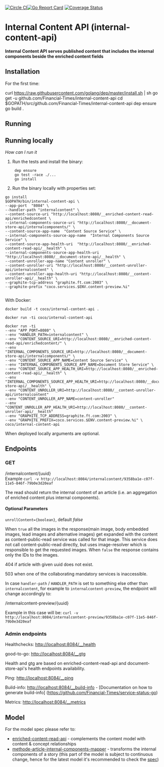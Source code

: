 [![Circle CI](https://circleci.com/gh/Financial-Times/internal-content-api.svg?style=shield)](https://circleci.com/gh/Financial-Times/internal-content-api)[![Go Report Card](https://goreportcard.com/badge/github.com/Financial-Times/internal-content-api)](https://goreportcard.com/report/github.com/Financial-Times/internal-content-api) [![Coverage Status](https://coveralls.io/repos/github/Financial-Times/internal-content-api/badge.svg?branch=master)](https://coveralls.io/github/Financial-Times/internal-content-api?branch=master)

# Internal Content API (internal-content-api)

__Internal Content API serves published content that includes the internal components beside the enriched content fields__

## Installation

For the first time:

curl https://raw.githubusercontent.com/golang/dep/master/install.sh | sh
go get -u github.com/Financial-Times/internal-content-api
cd $GOPATH/src/github.com/Financial-Times/internal-content-api
dep ensure
go build .

## Running


## Running locally
_How can I run it_

1. Run the tests and install the binary:

        dep ensure
        go test -race ./...
        go install
2. Run the binary locally with properties set:

```
go install
$GOPATH/bin/internal-content-api \
--app-port  "8084" \
--handler-path "internalcontent" \
--content-source-uri "http://localhost:8080/__enriched-content-read-api/enrichedcontent \
--internal-components-source-uri "http://localhost:8080/__document-store-api/internalcomponents/" \
--content-source-app-name  "Content Source Service" \
--internal-components-source-app-name  "Internal Components Source Service" \
--content-source-app-health-uri  "http://localhost:8080/__enriched-content-read-api/__health" \
--internal-components-source-app-health-uri  "http://localhost:8080/__document-store-api/__health" \
--content-unroller-app-name "Content unroller" \
--content-unroller-uri "http://localhost:8080/__content-unroller-api/internalcontent" \
--content-unroller-app-health-uri "http://localhost:8080/__content-unroller-api/__health" \
--graphite-tcp-address "graphite.ft.com:2003" \
--graphite-prefix "coco.services.$ENV.content-preview.%i"
 
```

With Docker:

`docker build -t coco/internal-content-api .`

`docker run -ti coco/internal-content-api`

```
docker run -ti  
--env "APP_PORT=8080" \
--env "HANDLER_PATH=internalcontent" \
--env "CONTENT_SOURCE_URI=http://localhost:8080/__enriched-content-read-api/enrichedcontent/" \
--env "INTERNAL_COMPONENTS_SOURCE_URI=http://localhost:8080/__document-store-api/internalcomponents/" \
--env "CONTENT_SOURCE_APP_NAME=Content Source Service" \
--env "INTERNAL_COMPONENTS_SOURCE_APP_NAME=Document Store Service" \
--env "CONTENT_SOURCE_APP_HEALTH_URI=http://localhost:8080/__enriched-content-read-api/__health" \
--env "INTERNAL_COMPONENTS_SOURCE_APP_HEALTH_URI=http://localhost:8080/__document-store-api/__health" \
--env "CONTENT_UNROLLER_URI=http://localhost:8080/__content-unroller-api/internalcontent"
--env "CONTENT_UNROLLER_APP_NAME=content-unroller"
--env "CONTENT_UNROLLER_APP_HEALTH_URI=http://localhost:8080/__content-unroller-api/__health"
--env "GRAPHITE_TCP_ADDRESS=graphite.ft.com:2003" \  
--env "GRAPHITE_PREFIX=coco.services.$ENV.content-preview.%i" \  
coco/internal-content-api  
```

When deployed locally arguments are optional.

## Endpoints
### GET
/internalcontent/{uuid}    
Example
`curl -v http://localhost:8084/internalcontent/9358ba1e-c07f-11e5-846f-79b0e3d20eaf`

The read should return the internal content of an article (i.e. an aggregation of enriched content plus internal components).

#### Optional Parameters
`unrollContent={boolean}`, default *false*

When `true` all the images in the response(main image, body embedded images, lead images and alternative images) get expanded with the content as content-public-read service was called for that image. This service does not call content-public-read directly, but uses image-resolver which is responsible to get the requested images. When `false` the response contains only the IDs to the images.

404 if article with given uuid does not exist.

503 when one of the collaborating mandatory services is inaccessible.

In case `handler-path` / `HANDLER_PATH` is set to something else other than `internalcontent`,
for example to `internalcontent-preview`, the endpoint will change accordingly to:

/internalcontent-preview/{uuid}

Example in this case will be:
`curl -v http://localhost:8084/internalcontent-preview/9358ba1e-c07f-11e5-846f-79b0e3d20eaf`

### Admin endpoints
Healthchecks: [http://localhost:8084/__health](http://localhost:8084/__health)

good-to-go: [http://localhost:8084/__gtg](http://localhost:8084/__gtg)

Health and gtg are based on enriched-content-read-api and document-store-api's health endpoints availability.

Ping: [http://localhost:8084/__ping](http://localhost:8084/__ping)

Build-info: [http://localhost:8084/__build-info](http://localhost:8084/__build-info)  -  [Documentation on how to generate build-info] (https://github.com/Financial-Times/service-status-go) 
 
Metrics:  [http://localhost:8084/__metrics](http://localhost:8084/__metrics)

## Model

For the model spec please refer to:
* [enriched-content-read-api](http://git.svc.ft.com/projects/CP/repos/enriched-content-read-api/browse) - complements the content model with content & concept relationships
* [methode-article-internal-components-mapper](https://github.com/Financial-Times/methode-article-internal-components-mapper) - transforms the internal components of a story (this part of the model is subject to continuous change, hence for the latest model it's recommended to check the [spec](https://github.com/Financial-Times/methode-article-internal-components-mapper/blob/master/api.md))
